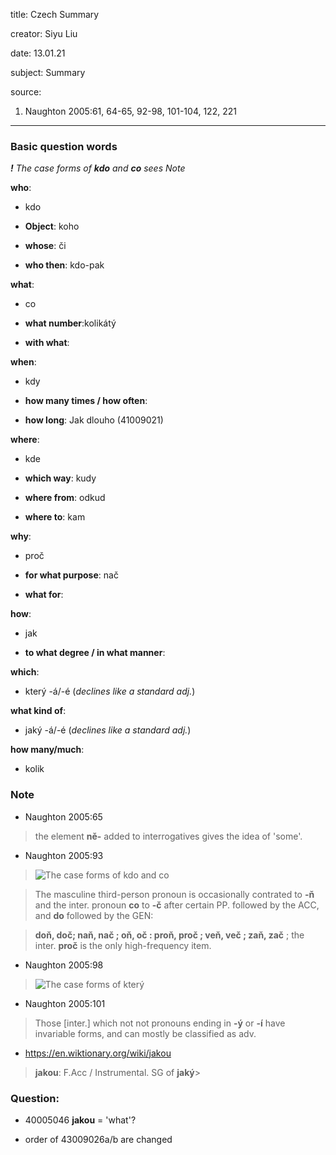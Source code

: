
title: Czech Summary

creator: Siyu Liu

date: 13.01.21

subject: Summary

source: 

1. Naughton 2005:61, 64-65, 92-98, 101-104, 122, 221

----

### Basic question words

***!** The case forms of **kdo** and **co** sees Note*

**who**: 

 - kdo
 
 - **Object**: koho
 
 - **whose**: či
 
 - **who then**: kdo-pak
 
**what**: 

 - co
 
 - **what number**:kolikátý
 
 - **with what**: 
 
**when**: 

 - kdy
 
 - **how many times / how often**:	
 
 - **how long**:	Jak dlouho (41009021) 	
 
**where**: 

 - kde
 
 - **which way**: kudy
  
 - **where from**: odkud
 
 - **where to**: kam
 
**why**: 

 - proč
 
 - **for what purpose**: nač
 
 - **what for**:

**how**: 

 - jak
 
 - **to what degree / in what manner**: 
  
**which**: 

 - který -á/-é (*declines like a standard adj.*)
  
**what kind of**: 

 - jaký -á/-é (*declines like a standard adj.*)

**how many/much**: 
 
 - kolik


### Note

- Naughton 2005:65

> the element **ně-** added to interrogatives gives the idea of 'some'.

- Naughton 2005:93

> ![The case forms of **kdo** and **co**](https://user-images.githubusercontent.com/33869669/104422818-87a5e000-557d-11eb-9b1f-a80f1a92ecb8.png)

> The masculine third-person pronoun is occasionally contrated to **-ň** and the inter. pronoun **co** to **-č** after certain PP. followed by the ACC, and **do** followed by the GEN:

 > **doň, doč; naň, nač ; oň, oč : proň, proč ; veň, več ; zaň, zač** ; the inter. **proč** is the only high-frequency item.
 
 - Naughton 2005:98
 
 > ![The case forms of **který**](https://user-images.githubusercontent.com/33869669/104424313-7eb60e00-557f-11eb-911d-370173ff59ad.png)
 
 - Naughton 2005:101
 
 > Those [inter.] which not not pronouns ending in **-ý** or **-í** have invariable forms, and can mostly be classified as adv.
 
 - https://en.wiktionary.org/wiki/jakou
 
 > **jakou**: F.Acc / Instrumental. SG of **jaký**>

### Question:

- 40005046	**jakou** = 'what'?

- order of 43009026a/b are changed

